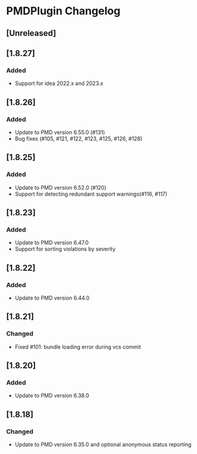 <!-- Keep a Changelog guide -> https://keepachangelog.com -->

# PMDPlugin Changelog

## [Unreleased]
## [1.8.27]
### Added
- Support for idea 2022.x and 2023.x

## [1.8.26]
### Added
- Update to PMD version 6.55.0 (#131)
- Bug fixes (#105, #121, #122, #123, #125, #126, #128)

## [1.8.25]
### Added
- Update to PMD version 6.52.0 (#120)
- Support for detecting redundant support warnings(#116, #117)

## [1.8.23]
### Added
- Update to PMD version 6.47.0
- Support for sorting violations by severity

## [1.8.22]
### Added
- Update to PMD version 6.44.0

## [1.8.21]
### Changed
- Fixed #101: bundle loading error during vcs commit

## [1.8.20]
### Added
- Update to PMD version 6.38.0

## [1.8.18]
### Changed
- Update to PMD version 6.35.0 and optional anonymous status reporting